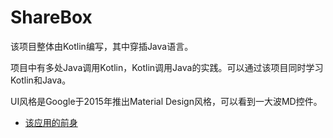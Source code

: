 ShareBox
=============
该项目整体由Kotlin编写，其中穿插Java语言。

项目中有多处Java调用Kotlin，Kotlin调用Java的实践。可以通过该项目同时学习Kotlin和Java。

UI风格是Google于2015年推出Material Design风格，可以看到一大波MD控件。


* [该应用的前身](https://github.com/Kerr1Gan/Sync)
